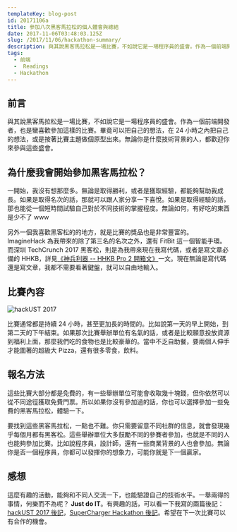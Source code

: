 ```yaml
---
templateKey: blog-post
id: 20171106a
title: 參加八次黑客馬拉松的個人體會與總結
date: 2017-11-06T03:48:03.125Z
slug: /2017/11/06/hackathon-summary/
description: 與其說黑客馬拉松是一場比賽，不如說它是一場程序員的盛會。作為一個前端開發者，也是蠻喜歡參加這樣的比賽。畢竟可以把自己的想法，在 24 小時之內把自己的想法，或是按著比賽主題做個原型出來。無論你是什麼技術背景的人，都歡迎你來參與這些盛會。
tags:
  - 前端
  -  Readings
  - Hackathon
---
```


## 前言

與其說黑客馬拉松是一場比賽，不如說它是一場程序員的盛會。作為一個前端開發者，也是蠻喜歡參加這樣的比賽。畢竟可以把自己的想法，在 24 小時之內把自己的想法，或是按著比賽主題做個原型出來。無論你是什麼技術背景的人，都歡迎你來參與這些盛會。

## 為什麼我會開始參加黑客馬拉松？

一開始，我沒有想那麼多。無論是取得勝利，或者是獲取經驗，都能夠幫助我成長。如果是取得名次的話，那就可以跟人家分享一下喜悅。如果是取得經驗的話，那也能從一個短時間試驗自己對於不同技術的掌握程度。無論如何，有好吃的東西是少不了 www

另外一個我喜歡黑客松的的地方，就是比賽的獎品也是非常豐富的。ImagineHack 為我帶來的除了第三名的名次之外，還有 FitBit 這一個智能手環。而深圳 TechCrunch 2017 黑客松，則是為我帶來現在我寫代碼，或者是寫文章必備的 HHKB，詳見[《神兵利器 -- HHKB Pro 2 開箱文》][1]一文。現在無論是寫代碼還是寫文章，我都不需要看著鍵盤，就可以自由地輸入。

## 比賽內容

![hackUST 2017][2]

比賽通常都是持續 24 小時，甚至更加長的時間的。比如說第一天的早上開始，到第二天的下午結束。如果那次比賽舉辦單位有名氣的話，或者是比較願意投放資源到福利上面，那麼我們吃的食物也是比較豪華的。當中不乏自助餐，要兩個人伸手才能圍著的超級大 Pizza，還有很多零食，飲料。

## 報名方法

這些比賽大部分都是免費的，有一些舉辦單位可能會收取幾十塊錢，但你依然可以從不同途徑獲取免費門票。所以如果你沒有參加過的話，你也可以選擇參加一些免費的黑客馬拉松，體驗一下。

要找到這些黑客馬拉松，一點也不難。你只需要留意不同社群的信息，就會發現幾乎每個月都有黑客松。這些舉辦單位大多鼓勵不同的參賽者參加，也就是不同的人也能夠參加比賽。比如說程序員，設計師，還有一些商業背景的人也會參加。無論你是否一個程序員，你都可以發揮你的想象力，可能你就是下一個贏家。

## 感想

這麼有趣的活動，能夠和不同人交流一下，也能驗證自己的技術水平。一舉兩得的事情，何樂而不為呢？ **Just do IT**。有興趣的話，可以看一下我寫的兩篇後記：[hackUST 2017 後記][3]，[SuperCharger Hackathon 後記][4]。希望在下一次比賽可以有合作的機會。

[1]: /2017/07/02/introduction-to-hhkb-pro-2/
[2]: https://i.imgur.com/IJPUhSJ.jpg
[3]: 2017/04/23/hackUST-2017-hackathon-summary/
[4]: /2017/02/19/supercharger-hackathon
